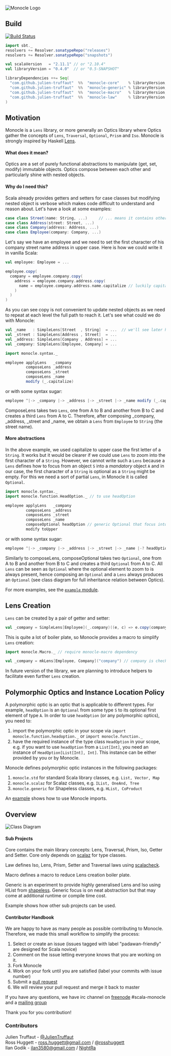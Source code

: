 ![Monocle Logo](https://raw.github.com/julien-truffaut/Monocle/master/image/logo.png)<br>
## Build
[![Build Status](https://api.travis-ci.org/julien-truffaut/Monocle.png?branch=master)](https://travis-ci.org/julien-truffaut/Monocle)

```scala
import sbt._
resolvers += Resolver.sonatypeRepo("releases")
resolvers += Resolver.sonatypeRepo("snapshots")

val scalaVersion   = "2.11.1" // or "2.10.4"
val libraryVersion = "0.4.0"  // or "0.5-SNAPSHOT"

libraryDependencies ++= Seq(
  "com.github.julien-truffaut"  %%  "monocle-core"    % libraryVersion,
  "com.github.julien-truffaut"  %%  "monocle-generic" % libraryVersion,
  "com.github.julien-truffaut"  %%  "monocle-macro"   % libraryVersion,         // since 0.4.0
  "com.github.julien-truffaut"  %%  "monocle-law"     % libraryVersion % "test" // since 0.4.0
)
```
## Motivation

Monocle is a `Lens` library, or more generally an Optics library where Optics gather the concepts
of `Lens`, `Traversal`, `Optional`, `Prism` and `Iso`. Monocle is strongly inspired by Haskell [Lens](https://github.com/ekmett/lens).

#### What does it mean?

Optics are a set of purely functional abstractions to manipulate (get, set, modify) immutable objects.
Optics compose between each other and particularly shine with nested objects.

#### Why do I need this?

Scala already provides getters and setters for case classes but modifying nested object is verbose which makes code
difficult to understand and reason about. Let's have a look at some examples:

```scala
case class Street(name: String, ...)     // ... means it contains other fields
case class Address(street: Street, ...)
case class Company(address: Address, ...)
case class Employee(company: Company, ...)
```

Let's say we have an employee and we need to set the first character of his company street name address in upper case.
Here is how we could write it in vanilla Scala:

```scala
val employee: Employee = ...

employee.copy(
  company = employee.company.copy(
    address = employee.company.address.copy(
      name = employee.company.address.name.capitalize // luckily capitalize exists
    )
  )
)
```

As you can see copy is not convenient to update nested objects as we need to repeat at each level the full path
to reach it. Let's see what could we do with Monocle:

```scala
val _name   : SimpleLens[Street  , String]  = ...  // we'll see later how to build Lens
val _street : SimpleLens[Address , Street]  = ...
val _address: SimpleLens[Company , Address] = ...
val _company: SimpleLens[Employee, Company] = ...

import monocle.syntax._

employee applyLens   _company
         composeLens _address
         composeLens _street
         composeLens _name
         modify (_.capitalize)
```

or with some syntax sugar:

```scala
employee ^|-> _company |-> _address |-> _street |-> _name modify (_.capitalize)
```

ComposeLens takes two `Lens`, one from A to B and another from B to C and creates a third `Lens` from A to C.
Therefore, after composing _company, _address, _street and _name, we obtain a `Lens` from `Employee` to `String` (the street name).

#### More abstractions

In the above example, we used capitalize to upper case the first letter of a `String`.
It works but it would be clearer if we could use `Lens` to zoom into the first character of a `String`.
However, we cannot write such a `Lens` because a `Lens` defines how to focus from an object `S` into a *mandatory*
object `A` and in our case, the first character of a `String` is optional as a `String` might be empty. For this
 we need a sort of partial `Lens`, in Monocle it is called `Optional`.

```scala
import monocle.syntax._
import monocle.function.HeadOption._ // to use headOption

employee applyLens   _company
         composeLens _address
         composeLens _street
         composeLens _name
         composeOptional headOption // generic Optional that focus into the first element
         modify toUpper
```

or with some syntax sugar:

```scala
employee ^|-> _company |-> _address |-> _street |-> _name |-? headOption modify toUpper
```

Similarly to composeLens, composeOptional takes two `Optional`, one from A to B and another from B to C and
creates a third `Optional` from A to C. All `Lens` can be seen as `Optional` where the optional element to zoom to is always
present, hence composing an `Optional` and a `Lens` always produces an `Optional` (see class diagram for full inheritance
relation between Optics).

For more examples, see the [```example``` module](example/src/test/scala/monocle).

## Lens Creation

`Lens` can be created by a pair of getter and setter:

```scala
val _company = SimpleLens[Employee](_.company)((e, c) => e.copy(company = c))
```

This is quite a lot of boiler plate, so Monocle provides a macro to simplify `Lens` creation:

```scala
import monocle.Macro._ // require monocle-macro dependency

val _company = mkLens[Employee, Company]("company") // company is checked at compiled time to be a valid accessor
```

In future version of the library, we are planning to introduce helpers to facilitate even further `Lens` creation.

## Polymorphic Optics and Instance Location Policy

A polymorphic optic is an optic that is applicable to different types. For example, `headOption` is an `Optional` from
some type `S` to its optional first element of type `A`. In order to use `headOption` (or any polymorphic optics), you
need to:

1.   import the polymorphic optic in your scope via `import monocle.function.headoption._` or `import monocle.function._`
2.   have the required instance of the type class `HeadOption` in your scope, e.g. if you want to use `headOption` from
     a `List[Int]`, you need an instance of `HeadOption[List[Int], Int]`. This instance can be either provided
     by you or by Monocle.

Monocle defines polymorphic optic instances in the following packages:

1.   `monocle.std` for standard Scala library classes, e.g. `List, Vector, Map`
2.   `monocle.scalaz` for Scalaz classes, e.g. `IList, OneAnd, Tree`
3.   `monocle.generic` for Shapeless classes, e.g. `HList, CoProduct`

An [example](example/src/test/scala/other/ImportExample) shows how to use Monocle imports.

## Overview
![Class Diagram](https://raw.github.com/julien-truffaut/Monocle/master/image/class-diagram.png)<br>
#### Sub Projects
Core contains the main library concepts: Lens, Traversal, Prism, Iso, Getter and Setter.
Core only depends on [scalaz](https://github.com/scalaz/scalaz) for type classes.

Law defines Iso, Lens, Prism, Setter and Traversal laws using [scalacheck](http://www.scalacheck.org/).

Macro defines a macro to reduce Lens creation boiler plate.

Generic is an experiment to provide highly generalised Lens and Iso using HList from [shapeless](https://github.com/milessabin/shapeless).
Generic focus is on neat abstraction but that may come at additional runtime or compile time cost.

Example shows how other sub projects can be used.
#### Contributor Handbook
We are happy to have as many people as possible contributing to Monocle.
Therefore, we made this small workflow to simplify the process:

1.   Select or create an issue (issues tagged with label "padawan-friendly" are designed for Scala novice)
2.   Comment on the issue letting everyone knows that you are working on it.
3.   Fork Monocle
4.   Work on your fork until you are satisfied (label your commits with issue number)
5.   Submit a [pull request](https://help.github.com/articles/using-pull-requests)
6.   We will review your pull request and merge it back to master

If you have any questions, we have irc channel on [freenode](http://webchat.freenode.net/) #scala-monocle and a [mailing group](https://groups.google.com/forum/#!forum/scala-monocle)

Thank you for you contribution!
### Contributors
Julien Truffaut - [@JulienTruffaut](https://twitter.com/JulienTruffaut "@JulienTruffaut") </a><br>
Ross Huggett - ross.huggett@gmail.com / [@rosshuggett](http://twitter.com/rosshuggett "@rosshuggett") </a><br>
Ilan Godik - ilan3580@gmail.com / [NightRa](https://github.com/NightRa "NightRa") </a><br>
